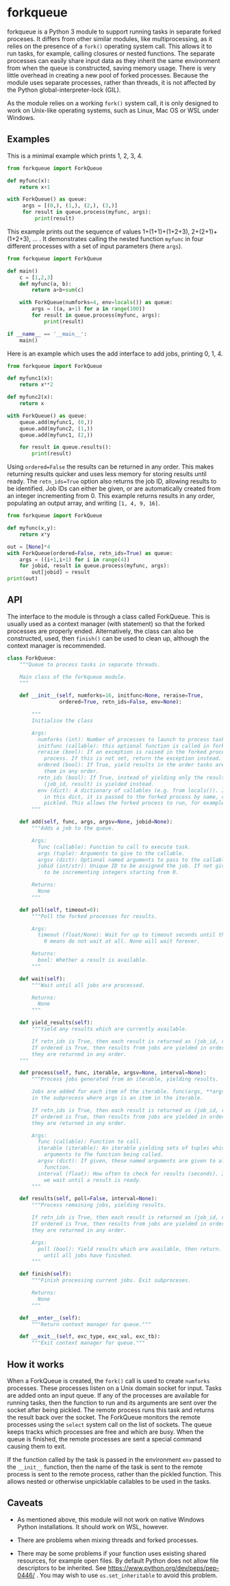 # forkqueue

forkqueue is a Python 3 module to support running tasks in separate forked proceses. It differs from other similar modules, like multiprocessing, as it relies on the presence of a `fork()` operating system call. This allows it to run tasks, for example, calling closures or nested functions. The separate processes can easily share input data as they inherit the same environment from when the queue is constructed, saving memory usage. There is very little overhead in creating a new pool of forked processes. Because the module uses separate processes, rather than threads, it is not affected by the Python global-interpreter-lock (GIL).

As the module relies on a working `fork()` system call, it is only designed to work on Unix-like operating systems, such as Linux, Mac OS or WSL under Windows.

## Examples
This is a minimal example which prints 1, 2, 3, 4.
```python
from forkqueue import ForkQueue

def myfunc(x):
    return x+1

with ForkQueue() as queue:
     args = [(0,), (1,), (2,), (3,)]
     for result in queue.process(myfunc, args):
         print(result)
```

This example prints out the sequence of values 1+(1+1)+(1+2+3), 2+(2+1)+(1+2+3), ... . It demonstrates calling the nested function `myfunc` in four different processes with a set of input parameters (here `args`). 

```python
from forkqueue import ForkQueue

def main()
    c = [1,2,3]
    def myfunc(a, b):
        return a+b+sum(c)

    with ForkQueue(numforks=4, env=locals()) as queue:
        args = ((a, a+1) for a in range(100))
        for result in queue.process(myfunc, args):
            print(result)

if __name__ == '__main__':
    main()
```

Here is an example which uses the add interface to add jobs, printing 0, 1, 4.

```python
from forkqueue import ForkQueue

def myfunc1(x):
    return x**2

def myfunc2(x):
    return x

with ForkQueue() as queue:
    queue.add(myfunc1, (0,))
    queue.add(myfunc2, (1,))
    queue.add(myfunc1, (2,))

    for result in queue.results():
        print(result)
```

Using `ordered=False` the results can be returned in any order. This makes returning results quicker and uses less memory for storing results until ready. The `retn_ids=True` option also returns the job ID, allowing results to be identified. Job IDs can either be given, or are automatically created from an integer incrementing from 0. This example returns results in any order, populating an output array, and writing `[1, 4, 9, 16]`.

```python
from forkqueue import ForkQueue

def myfunc(x,y):
    return x*y

out = [None]*4
with ForkQueue(ordered=False, retn_ids=True) as queue:
    args = ((i+1,i+1) for i in range(4))
    for jobid, result in queue.process(myfunc, args):
        out[jobid] = result
print(out)
```

## API

The interface to the module is through a class called ForkQueue. This is usually used as a context manager (with statement) so that the forked processes are properly ended. Alternatively, the class can also be constructed, used, then `finish()` can be used to clean up, although the context manager is recommended.


```python
class ForkQueue:
    """Queue to process tasks in separate threads.

    Main class of the forkqueue module.
    """

    def __init__(self, numforks=16, initfunc=None, reraise=True,
                 ordered=True, retn_ids=False, env=None):

        """
        Initialise the class

        Args:
          numforks (int): Number of processes to launch to process tasks.
          initfunc (callable): this optional function is called in forked processes when starting
          reraise (bool): If an exception is raised in the forked process, reraise it in the main
            process. If this is not set, return the exception instead.
          ordered (bool): If True, yield results in the order tasks are added. Otherwise return
            them in any order.
          retn_ids (bool): If True, instead of yielding only the result, a tuple of
            (job_id, result) is yielded instead.
          env (dict): A dictionary of callables (e.g. from locals()). If a task uses a function
            in this dict, it is passed to the forked process by name, rather than being
            pickled. This allows the forked process to run, for example, nested functions.
        """

    def add(self, func, args, argsv=None, jobid=None):
        """Adds a job to the queue.

        Args:
          func (callable): Function to call to execute task.
          args (tuple): Arguments to give to the callable.
          argsv (dict): Optional named arguments to pass to the callable.
          jobid (int/str): Unique ID to be assigned the job. If not given, these are generated
            to be incrementing integers starting from 0.

        Returns:
          None
        """

    def poll(self, timeout=0):
        """Poll the forked processes for results.

        Args:
          timeout (float/None): Wait for up to timeout seconds until there is a result.
            0 means do not wait at all. None will wait forever.

        Returns:
          bool: Whether a result is available.
        """

    def wait(self):
        """Wait until all jobs are processed.

        Returns:
          None
        """

    def yield_results(self):
        """Yield any results which are currently available.

        If retn_ids is True, then each result is returned as (job_id, result).
        If ordered is True, then results from jobs are yielded in order. Otherwise
        they are returned in any order.
	"""

    def process(self, func, iterable, argsv=None, interval=None):
        """Process jobs generated from an iterable, yielding results.

        Jobs are added for each item of the iterable. func(args, **argsv) is called
        in the subprocess where args is an item in the iterable.

        If retn_ids is True, then each result is returned as (job_id, result).
        If ordered is True, then results from jobs are yielded in order. Otherwise
        they are returned in any order.

        Args:
          func (callable): Function to call.
          iterable (iterable): An iterable yielding sets of tuples which act as the
            arguments to fhe function being called.
          argsv (dict): If given, these named arguments are given to all calls to the
            function.
          interval (float): How often to check for results (seconds). If None, then
            we wait until a result is ready.
        """

    def results(self, poll=False, interval=None):
        """Process remaining jobs, yielding results.

        If retn_ids is True, then each result is returned as (job_id, result).
        If ordered is True, then results from jobs are yielded in order. Otherwise
        they are returned in any order.

        Args:
          poll (bool): Yield results which are available, then return. Otherwise, wait
            until all jobs have finished.
        """

    def finish(self):
        """Finish processing current jobs. Exit subproceses.

        Returns:
          None
        """

    def __enter__(self):
        """Return context manager for queue."""

    def __exit__(self, exc_type, exc_val, exc_tb):
        """Exit context manager for queue."""
```

## How it works

When a ForkQueue is created, the `fork()` call is used to create `numforks` processes. These processes listen on a Unix domain socket for input. Tasks are added onto an input queue. If any of the processes are available for running tasks, then the function to run and its arguments are sent over the socket after being pickled. The remote process runs this task and returns the result back over the socket. The ForkQueue monitors the remote processes  using the `select` system call on the list of sockets. The queue keeps tracks which processes are free and which are busy. When the queue is finished, the remote processes are sent a special command causing them to exit.

If the function called by the task is passed in the environment `env` passed to the `__init__` function, then the name of the task is sent to the remote process is sent to the remote process, rather than the pickled function. This allows nested or otherwise unpicklable callables to be used in the tasks.

## Caveats

* As mentioned above, this module will not work on native Windows Python installations. It should work on WSL, however.

* There are problems when mixing threads and forked processes.

* There may be some problems if your function uses existing shared resources, for example open files. By default Python does not allow file descriptors to be inherited. See https://www.python.org/dev/peps/pep-0446/ . You may wish to use `os.set_inheritable` to avoid this problem.
